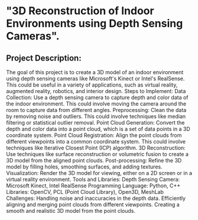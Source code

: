 # "3D Reconstruction of Indoor Environments using Depth Sensing Cameras".

## Project Description:

The goal of this project is to create a 3D model of an indoor environment using depth sensing cameras like Microsoft's Kinect or Intel's RealSense. This could be useful in a variety of applications, such as virtual reality, augmented reality, robotics, and interior design.
Steps to Implement:
Data Collection: Use a depth sensing camera to capture depth and color data of the indoor environment. This could involve moving the camera around the room to capture data from different angles.
Preprocessing: Clean the data by removing noise and outliers. This could involve techniques like median filtering or statistical outlier removal.
Point Cloud Generation: Convert the depth and color data into a point cloud, which is a set of data points in a 3D coordinate system.
Point Cloud Registration: Align the point clouds from different viewpoints into a common coordinate system. This could involve techniques like Iterative Closest Point (ICP) algorithm.
3D Reconstruction: Use techniques like surface reconstruction or volumetric fusion to create a 3D model from the aligned point clouds.
Post-processing: Refine the 3D model by filling holes, smoothing surfaces, and adding textures.
Visualization: Render the 3D model for viewing, either on a 2D screen or in a virtual reality environment.
Tools and Libraries:
Depth Sensing Camera: Microsoft Kinect, Intel RealSense
Programming Language: Python, C++
Libraries: OpenCV, PCL (Point Cloud Library), Open3D, MeshLab
Challenges:
Handling noise and inaccuracies in the depth data.
Efficiently aligning and merging point clouds from different viewpoints.
Creating a smooth and realistic 3D model from the point clouds.
